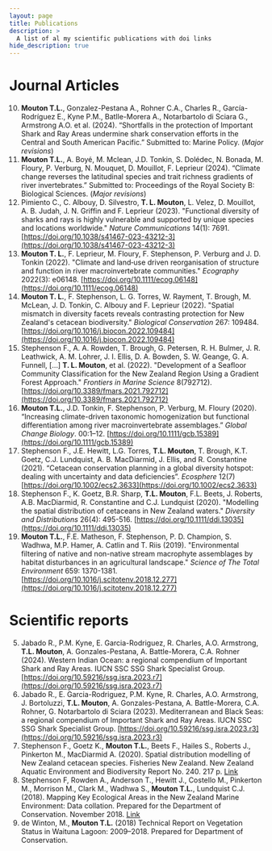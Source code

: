 ```yaml
---
layout: page
title: Publications 
description: >
  A list of al my scientific publications with doi links
hide_description: true
---
```


# Journal Articles 
10. **Mouton T.L.**, Gonzalez-Pestana A., Rohner C.A., Charles R., García-Rodríguez E., Kyne P.M., Batlle-Morera A., Notarbartolo di Sciara G., Armstrong A.O. et al. (2024). “Shortfalls in the protection of Important Shark and Ray Areas undermine shark conservation efforts in the Central and South American Pacific.” Submitted to: Marine Policy. (_Major revisions_)
9. **Mouton T.L.**, A. Boyé, M. Mclean, J.D. Tonkin, S. Dolédec, N. Bonada, M. Floury, P. Verburg, N. Mouquet, D. Mouillot, F. Leprieur (2024). “Climate change reverses the latitudinal species and trait richness gradients of river invertebrates.” Submitted to: Proceedings of the Royal Society B: Biological Sciences. (_Major revisions_)
8. Pimiento C., C. Albouy, D. Silvestro, **T. L. Mouton**, L. Velez, D. Mouillot, A. B. Judah, J. N. Griffin and F. Leprieur (2023). "Functional diversity of sharks and rays is highly vulnerable and supported by unique species and locations worldwide." _Nature Communications_ 14(1): 7691. [https://doi.org/10.1038/s41467-023-43212-3](https://doi.org/10.1038/s41467-023-43212-3)
7. **Mouton T. L.**, F. Leprieur, M. Floury, F. Stephenson, P. Verburg and J. D. Tonkin (2022). "Climate and land‐use driven reorganisation of structure and function in river macroinvertebrate communities." _Ecography_ 2022(3): e06148. [https://doi.org/10.1111/ecog.06148](https://doi.org/10.1111/ecog.06148)
6. **Mouton T. L.**, F. Stephenson, L. G. Torres, W. Rayment, T. Brough, M. McLean, J. D. Tonkin, C. Albouy and F. Leprieur (2022). "Spatial mismatch in diversity facets reveals contrasting protection for New Zealand's cetacean biodiversity." _Biological Conservation_ 267: 109484. [https://doi.org/10.1016/j.biocon.2022.109484](https://doi.org/10.1016/j.biocon.2022.109484)
5. Stephenson F., A. A. Rowden, T. Brough, G. Petersen, R. H. Bulmer, J. R. Leathwick, A. M. Lohrer, J. I. Ellis, D. A. Bowden, S. W. Geange, G. A. Funnell, […] **T. L. Mouton**, et al. (2022). "Development of a Seafloor Community Classification for the New Zealand Region Using a Gradient Forest Approach." _Frontiers in Marine Science_ 8(792712). [https://doi.org/10.3389/fmars.2021.792712](https://doi.org/10.3389/fmars.2021.792712)
4. **Mouton T.L.**, J.D. Tonkin, F. Stephenson, P. Verburg, M. Floury (2020). “Increasing climate-driven taxonomic homogenization but functional differentiation among river macroinvertebrate assemblages.” _Global Change Biology_. 00:1–12. [https://doi.org/10.1111/gcb.15389](https://doi.org/10.1111/gcb.15389)
3. Stephenson F., J.E. Hewitt, L.G. Torres, **T.L. Mouton**, T. Brough, K.T. Goetz, C.J. Lundquist, A. B. MacDiarmid, J. Ellis, and R. Constantine (2021). “Cetacean conservation planning in a global diversity hotspot: dealing with uncertainty and data deficiencies”. _Ecosphere_ 12(7) [https://doi.org/10.1002/ecs2.3633](https://doi.org/10.1002/ecs2.3633)
2. Stephenson F., K. Goetz, B.R. Sharp, **T.L. Mouton**, F.L. Beets, J. Roberts, A.B. MacDiarmid, R. Constantine and C.J. Lundquist (2020). "Modelling the spatial distribution of cetaceans in New Zealand waters." _Diversity and Distributions_ 26(4): 495-516. [https://doi.org/10.1111/ddi.13035](https://doi.org/10.1111/ddi.13035)
1. **Mouton T.L.**, F.E. Matheson, F. Stephenson, P. D. Champion, S. Wadhwa, M.P. Hamer, A. Catlin and T. Riis (2019). "Environmental filtering of native and non-native stream macrophyte assemblages by habitat disturbances in an agricultural landscape." _Science of The Total Environment_ 659: 1370-1381. [https://doi.org/10.1016/j.scitotenv.2018.12.277](https://doi.org/10.1016/j.scitotenv.2018.12.277)

# Scientific reports 
5. Jabado R., P.M. Kyne, E. Garcia-Rodriguez, R. Charles, A.O. Armstrong, **T.L. Mouton**, A. Gonzales-Pestana, A. Battle-Morera, C.A. Rohner (2024). Western Indian Ocean: a regional compendium of Important Shark and Ray Areas. IUCN SSC SSG Shark Specialist Group. [https://doi.org/10.59216/ssg.isra.2023.r7](https://doi.org/10.59216/ssg.isra.2023.r7) 
4. Jabado R., E. Garcia-Rodriguez, P.M. Kyne, R. Charles, A.O. Armstrong, J. Bortoluzzi, **T.L. Mouton**, A. Gonzales-Pestana, A. Battle-Morera, C.A. Rohner, G. Notarbartolo di Sciara (2023). Mediterranean and Black Seas: a regional compendium of Important Shark and Ray Areas. IUCN SSC SSG Shark Specialist Group. [https://doi.org/10.59216/ssg.isra.2023.r3](https://doi.org/10.59216/ssg.isra.2023.r3) 
3. Stephenson F., Goetz K., **Mouton T.L.**, Beets F., Hailes S., Roberts J., Pinkerton M., MacDiarmid A. (2020). Spatial distribution modelling of New Zealand cetacean species. Fisheries New Zealand. New Zealand Aquatic Environment and Biodiversity Report No. 240. 217 p. [Link](https://docs.niwa.co.nz/library/public/NZAEBR-240.pdf)
2. Stephenson F, Rowden A., Anderson T., Hewitt J., Costello M., Pinkerton M., Morrison M., Clark M., Wadhwa S., **Mouton T.L.**, Lundquist C.J. (2018). Mapping Key Ecological Areas in the New Zealand Marine Environment: Data collation. Prepared for the Department of Conservation. November 2018. [Link](https://www.doc.govt.nz/globalassets/documents/conservation/marine-and-coastal/marine-protected-areas/mpa-publications/key-ecological-areas-report-2018.pdf)
1. de Winton, M., **Mouton T.L.** (2018) Technical Report on Vegetation Status in Waituna Lagoon: 2009–2018. Prepared for Department of Conservation.